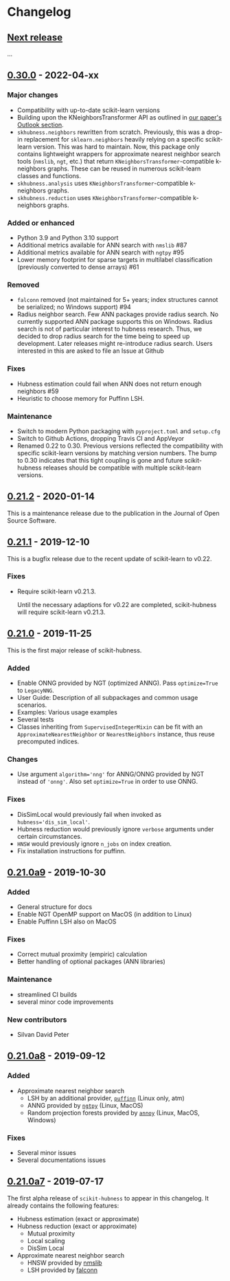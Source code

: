 # Changelog

## [Next release]
...


## [0.30.0] - 2022-04-xx

### Major changes
- Compatibility with up-to-date scikit-learn versions
- Building upon the KNeighborsTransformer API as outlined in
  [our paper's Outlook section](https://joss.theoj.org/papers/10.21105/joss.01957).
- `skhubness.neighbors` rewritten from scratch. Previously, this was a drop-in
  replacement for `sklearn.neighbors` heavily relying on a specific scikit-learn
  version. This was hard to maintain. Now, this package only contains lightweight
  wrappers for approximate nearest neighbor search tools (`nmslib`, `ngt`, etc.)
  that return `KNeighborsTransformer`-compatible k-neighbors graphs. These can be
  reused in numerous scikit-learn classes and functions.
- `skhubness.analysis` uses `KNeighborsTransformer`-compatible k-neighbors graphs.
- `skhubness.reduction` uses `KNeighborsTransformer`-compatible k-neighbors graphs.

### Added or enhanced
- Python 3.9 and Python 3.10 support
- Additional metrics available for ANN search with `nmslib` #87
- Additional metrics available for ANN search with `ngtpy` #95
- Lower memory footprint for sparse targets in multilabel classification 
  (previously converted to dense arrays) #61

### Removed
- `falconn` removed (not maintained for 5+ years; index structures cannot be serialized; no Windows support) #94
- Radius neighbor search. Few ANN packages provide radius search. No currently supported
  ANN package supports this on Windows. Radius search is not of particular interest to
  hubness research. Thus, we decided to drop radius search for the time being to speed up
  development. Later releases might re-introduce radius search. Users interested in this
  are asked to file an Issue at Github

### Fixes
- Hubness estimation could fail when ANN does not return enough neighbors #59
- Heuristic to choose memory for Puffinn LSH.

### Maintenance
- Switch to modern Python packaging with `pyproject.toml` and `setup.cfg`
- Switch to Github Actions, dropping Travis CI and AppVeyor
- Renamed 0.22 to 0.30. Previous versions reflected the compatibility with specific
  scikit-learn versions by matching version numbers. The bump to 0.30 indicates that
  this tight coupling is gone and future scikit-hubness releases should be compatible
  with multiple scikit-learn versions.


## [0.21.2] - 2020-01-14

This is a maintenance release due to the publication in the
Journal of Open Source Software. 


## [0.21.1] - 2019-12-10

This is a bugfix release due to the recent update of scikit-learn to v0.22.
 
### Fixes
- Require scikit-learn v0.21.3. 
  
  Until the necessary adaptions for v0.22 are completed,
  scikit-hubness will require scikit-learn v0.21.3.


## [0.21.0] - 2019-11-25

This is the first major release of scikit-hubness.

### Added
- Enable ONNG provided by NGT (optimized ANNG). Pass ``optimize=True`` to ``LegacyNNG``.
- User Guide: Description of all subpackages and common usage scenarios.
- Examples: Various usage examples 
- Several tests
- Classes inheriting from ``SupervisedIntegerMixin`` can be fit with an 
  ``ApproximateNearestNeighbor`` or ``NearestNeighbors`` instance,
  thus reuse precomputed indices.

### Changes
- Use argument ``algorithm='nng'`` for ANNG/ONNG provided by NGT instead of ``'onng'``.
  Also set ``optimize=True`` in order to use ONNG.

### Fixes
- DisSimLocal would previously fail when invoked as ``hubness='dis_sim_local'``.
- Hubness reduction would previously ignore ``verbose`` arguments under certain circumstances.
- ``HNSW`` would previously ignore ``n_jobs`` on index creation.
- Fix installation instructions for puffinn.

## [0.21.0a9] - 2019-10-30
### Added
- General structure for docs
- Enable NGT OpenMP support on MacOS (in addition to Linux)
- Enable Puffinn LSH also on MacOS

### Fixes
- Correct mutual proximity (empiric) calculation
- Better handling of optional packages (ANN libraries)

### Maintenance
- streamlined CI builds
- several minor code improvements

### New contributors
- Silvan David Peter


## [0.21.0a8] - 2019-09-12
### Added
- Approximate nearest neighbor search
    * LSH by an additional provider, [`puffinn`](https://github.com/puffinn/puffinn) (Linux only, atm)
    * ANNG provided by [`ngtpy`](https://github.com/yahoojapan/NGT/) (Linux, MacOS)
    * Random projection forests provided by [`annoy`](https://github.com/spotify/annoy) (Linux, MacOS, Windows)

### Fixes
- Several minor issues
- Several documentations issues


## [0.21.0a7] - 2019-07-17

The first alpha release of `scikit-hubness` to appear in this changelog.
It already contains the following features:

- Hubness estimation (exact or approximate)
- Hubness reduction (exact or approximate)
  * Mutual proximity
  * Local scaling
  * DisSim Local
- Approximate nearest neighbor search
  * HNSW provided by [nmslib](https://github.com/nmslib/nmslib)
  * LSH provided by [falconn](https://github.com/FALCONN-LIB/FALCONN)

[Next release]: https://github.com/VarIr/scikit-hubness/compare/v0.30.0...HEAD
[0.30.0]:   https://github.com/VarIr/scikit-hubness/releases/tag/v0.30.0
[0.21.2]:   https://github.com/VarIr/scikit-hubness/releases/tag/v0.21.2
[0.21.1]:   https://github.com/VarIr/scikit-hubness/releases/tag/v0.21.1
[0.21.0]:   https://github.com/VarIr/scikit-hubness/releases/tag/v0.21.0
[0.21.0a9]: https://github.com/VarIr/scikit-hubness/releases/tag/v0.21.0-alpha.9
[0.21.0a8]: https://github.com/VarIr/scikit-hubness/releases/tag/v0.21.0-alpha.8
[0.21.0a7]: https://github.com/VarIr/scikit-hubness/releases/tag/v0.21.0-alpha.7

[//]: # "Sections: Added, Fixed, Changed, Removed"
